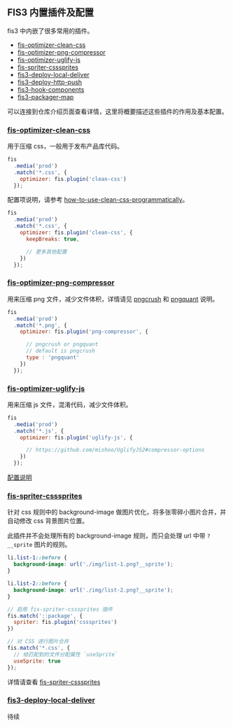 ## FIS3 内置插件及配置

fis3 中内嵌了很多常用的插件。

- [fis-optimizer-clean-css](https://github.com/fex-team/fis-optimizer-clean-css)
- [fis-optimizer-png-compressor](https://github.com/fex-team/fis-optimizer-png-compressor)
- [fis-optimizer-uglify-js](https://github.com/fex-team/fis-optimizer-uglify-js)
- [fis-spriter-csssprites](https://github.com/fex-team/fis-spriter-csssprites)
- [fis3-deploy-local-deliver](https://github.com/fex-team/fis3-deploy-local-deliver)
- [fis3-deploy-http-push](https://github.com/fex-team/fis3-deploy-http-push)
- [fis3-hook-components](https://github.com/fex-team/fis3-hook-components)
- [fis3-packager-map](https://github.com/fex-team/fis3-packager-map)

可以连接到仓库介绍页面查看详情，这里将概要描述这些插件的作用及基本配置。

### [fis-optimizer-clean-css](https://github.com/fex-team/fis-optimizer-clean-css)

用于压缩 css，一般用于发布产品库代码。

```js
fis
  .media('prod')
  .match('*.css', {
    optimizer: fis.plugin('clean-css')
  });
```

配置项说明，请参考 [how-to-use-clean-css-programmatically](https://github.com/jakubpawlowicz/clean-css#how-to-use-clean-css-programmatically)。

```js
fis
  .media('prod')
  .match('*.css', {
    optimizer: fis.plugin('clean-css', {
      keepBreaks: true,

      // 更多其他配置
    })
  });
```

### [fis-optimizer-png-compressor](https://github.com/fex-team/fis-optimizer-png-compressor)

用来压缩 png 文件，减少文件体积，详情请见 [pngcrush](http://pmt.sourceforge.net/pngcrush/) 和 [pngquant](https://pngquant.org/) 说明。

```js
fis
  .media('prod')
  .match('*.png', {
    optimizer: fis.plugin('png-compressor', {

      // pngcrush or pngquant
      // default is pngcrush
      type : 'pngquant'
    })
  });
```

### [fis-optimizer-uglify-js](https://github.com/fex-team/fis-optimizer-uglify-js)

用来压缩 js 文件，混淆代码，减少文件体积。

```js
fis
  .media('prod')
  .match('*.js', {
    optimizer: fis.plugin('uglify-js', {

      // https://github.com/mishoo/UglifyJS2#compressor-options
    })
  });
```

[配置说明](https://github.com/mishoo/UglifyJS2#compressor-options)

### [fis-spriter-csssprites](https://github.com/fex-team/fis-spriter-csssprites)

针对 css 规则中的 background-image 做图片优化，将多张零碎小图片合并，并自动修改 css 背景图片位置。

此插件并不会处理所有的 background-image 规则，而只会处理 url 中带 `?__sprite` 图片的规则。

```css
li.list-1::before {
  background-image: url('./img/list-1.png?__sprite');
}

li.list-2::before {
  background-image: url('./img/list-2.png?__sprite');
}
```

```js
// 启用 fis-spriter-csssprites 插件
fis.match('::package', {
  spriter: fis.plugin('csssprites')
})

// 对 CSS 进行图片合并
fis.match('*.css', {
  // 给匹配到的文件分配属性 `useSprite`
  useSprite: true
});
```

详情请查看 [fis-spriter-csssprites](https://github.com/fex-team/fis-spriter-csssprites)

### [fis3-deploy-local-deliver](https://github.com/fex-team/fis3-deploy-local-deliver)
待续
